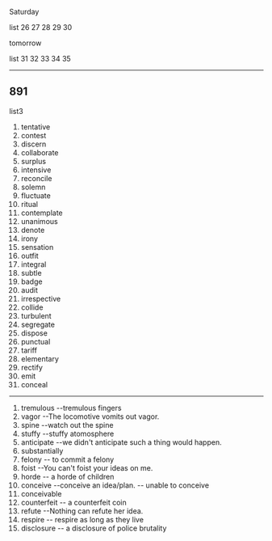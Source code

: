 Saturday

list  26 27 28 29 30

tomorrow

list 31 32 33 34 35

****

## 891

list3

1. tentative
2. contest
3. discern
4. collaborate
5. surplus
6. intensive
7. reconcile
8. solemn
9. fluctuate
10. ritual
11. contemplate
12. unanimous
13. denote
14. irony
15. sensation
16. outfit
17. integral
18. subtle
19. badge
20. audit
21. irrespective
22. collide
23. turbulent
24. segregate
25. dispose
26. punctual
27. tariff
28. elementary
29. rectify
30. emit
31. conceal

***

1. tremulous  --tremulous fingers
2. vagor   --The locomotive vomits out vagor.
3. spine  --watch out the spine
4. stuffy  --stuffy atomosphere
5. anticipate   --we didn't anticipate such a thing would happen.
6. substantially
7. felony   -- to commit a felony
8. foist  --You can't foist your ideas on me.
9. horde  -- a horde of children
10. conceive --conceive an idea/plan.    -- unable to conceive
11. conceivable
12. counterfeit -- a  counterfeit coin
13. refute --Nothing can refute her idea.
14. respire -- respire as long as they live
15. disclosure -- a disclosure of police brutality